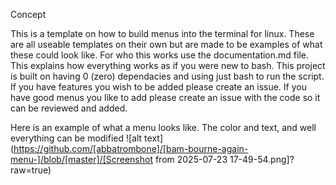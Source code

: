 Concept 

This is a template on how to build menus into the terminal for linux. These are all useable templates on their own but are made to be examples of what these could look like. For who this works use the documentation.md file. This explains how everything works as if you were new to bash. This project is built on having 0 (zero) dependacies and using just bash to run the script. If you have features you wish to be added please create an issue. If you have good menus you like to add please create an issue with the code so it can be reviewed and added.

Here is an example of what a menu looks like. The color and text, and well everything can be modified
![alt text](https://github.com/[abbatrombone]/[bam-bourne-again-menu-]/blob/[master]/[Screenshot from 2025-07-23 17-49-54.png]?raw=true)
